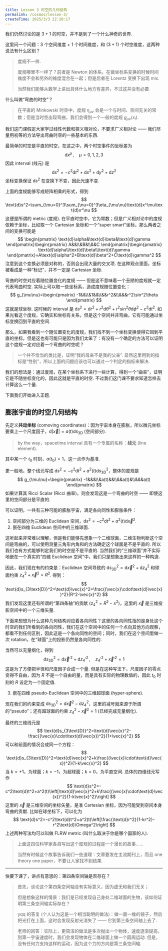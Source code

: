```yaml
---
title: Lesson 3 时空的几何结构
permalink: /cosmos/lesson-3/
createTime: 2025/3/3 22:20:17
---
```

我们仍然讨论的是 $3+1$ 的时空，并不是到了一个什么神奇的世界.

这里问一个问题：$3$ 个空间维度 + $1$ 个时间维度，和 $(3+1)$ 个时空维度，这两种说法有什么区别？

> 度规不一样.
>
> 度规哪里不一样了？前者是 Newton 的体系，在做坐标系变换的时候时间维度不会和另外的维度混合在一起；但是后者在 Lorentz 变换下出现 mix.
>
> 当然我们能够从数学上讲出具体什么地方有差异，不过这并没有必要.

什么叫做“弯曲的时空”？

> 在平直的 Minkowski 时空中，度规 $\eta_{\mu\nu}$ 会是一个与时间、空间无关的常数；但是当时空出现弯曲，我们会得到一个一般的度规 $g_{\mu\nu}(x_i)$.

我们这门课假定大家学过线性代数和狭义相对论，不要求广义相对论 —— 我们尽量用初等的方法导出弯曲时空的一些基本的东西.

最简单的时空是平直的时空，在这之中，两个时空事件的坐标差为
$$
\text{d}x^\mu\,,\quad\mu=0,1,2,3
$$
因此 interval (线元) 是
$$
\text{d}s^2=-c^2\text{d}t^2+\text{d}x^2+\text{d}y^2+\text{d}z^2
$$
坐标变换保证 $\text{d}s^2$ 在变换下不变，因此光速不变.

上面的度规能够写成矩阵相乘的形式，得到
$$
\text{d}s^2=\sum_{\mu=0}^3\sum_{\nu=0}^3\eta_{\mu\nu}\text{d}x^\mu\text{d}x^\nu
$$
这便是所谓的 metric (度规). 在平直时空中，它为常数；但是广义相对论中的度规依赖于坐标，比如取一个 Cartesian 坐标和一个“super smart”坐标，那么两者之间的变换可能是
$$
\begin{pmatrix}
\text{d}\alpha&\text{d}\beta&\text{d}\gamma
\end{pmatrix}\begin{pmatrix}
A&&\\&B&\\&&C
\end{pmatrix}\begin{pmatrix}
\text{d}\alpha\\\text{d}\beta\\\text{d}\gamma
\end{pmatrix}=A\text{d}\alpha^2+B\text{d}\beta^2+C\text{d}\gamma^2
$$
注意到这个变换必须是对称的，否则会出现大量的交叉项. 在这种观点里面，坐标被看成是一种“标记”，并不一定是 Cartesian 坐标.

弯曲的时空对应着随位置变化的度规 —— 但是这不意味着一个丑陋的度规就一定代表弯曲时空. 实际上可以取一些坐标系，造成度规随位置变化：
$$
g_{\mu\nu}=\begin{pmatrix}
-1&&\\&1&&\\&&r^2&\\&&&r^2\sin^2\theta
\end{pmatrix}
$$
这就是球坐标. 这时候的 interval 是 $\text{d}s^2=\text{d}r^2+r^2\text{d}\theta^2+r^2\sin^2\theta\text{d}\phi^2-c^2\text{d}t^2$. 如果光看这个度规，它确实和坐标有关系，但是这个空间并非弯曲，它有可能通过坐标变换回到平直的空间.

那么，如果我看到一个随位置变化的度规，我们找不到一个坐标变换使得它回到平直的坐标，但是这也有可能只是因为我们太笨了：有没有一个确定的方法可以证明这个度规一定对应着一个弯曲的时空呢？

> 一个并不恰当的类比是，证明“我的母亲不是我的父亲”. 显然这里用到的指标是“性别”，所以上面的问题应该也可以通过一个判定的指标来解决.

我们的想法是：通过度规，在某个坐标系下进行一些计算，得到一个“曲率”，证明它是不随坐标变化的，因此这就是平直的时空. 不过我们这门课不要求知道怎样去计算这么一个量.

下面我们开始进入正题.

## 膨胀宇宙的时空几何结构

先定义**共动坐标** (comoving coordinates)：因为宇宙本身在膨胀，所以微元坐标要乘上一个尺度因子，$\text{d}|\vec{x}|=a(t)\text{d}s_{3\text{D}}$ (空间部分).

> by the way，spacetime interval 具有一个专属的名称：**线元** (line element).

其中某一个 $t_0$ 时刻，$a(t_0)=1$，这一点作为基准.

更一般地，整个线元写成 $\text{d}s^2=-c^2\text{d}t^2+a^2(t)\text{d}s_{3\text{D}}^2$，整体的度规是
$$
g_{\mu\nu}=\begin{pmatrix}
-1&&&\\&a(t)&&\\&&a(t)&\\&&&a(t)
\end{pmatrix}
$$
如果计算其 Ricci Scalar (Ricci 曲率)，则会发现这是一个弯曲的时空 —— 即使这里的空间部分是平直的.

可以证明，一共有三种可能的膨胀宇宙，满足各向同性和膨胀条件：

1. 空间部分为三维的 Euclidean 空间，$\text{d}s^2=-c^2\text{d}t^2+a^2(t)\text{d}\vec{x}^2$.
2. 嵌在四维 Euclidean 空间中的三维球面.

这听起来非常难以理解，但是我们能够先想象一个二维球面，二维生物判断这个空间是弯曲的，可以使用测量三角形内角和的方法确定这个球面是不是平直的. 所以我们也有方式能够判定我们的时空是不是平直的. 当然我们的“三维球面”并不实际地嵌在一个真实的“四维 Euclidean 空间”中，我们只是想象出来这样的一种构造.

因此，我们现在有的约束是：Euclidean 空间导致的 $\text{d}s^2_{3\text{D}}=\text{d}\vec{x}^2+\text{d}z_4^2$ 和球面约束 $z_4^2+\vec{x}^2=R^2$. 得到：
$$
\text{d}s_{3\text{D}}^2=\text{d}\vec{x}^2+\frac{(\vec{x}\cdot\text{d}\vec{x})^2}{R^2-\vec{x}^2}
$$
我们发现这里还有所谓的“第四条轴”的贡献 ($z^2_4=R^2-x^2$)，这里的 $\vec{x}$ 是三维投影空间中的一个三维矢量.

下面来想想为什么这种几何结构对应着各向同性？这里的各向同性指的是身处这个时空的我们所看到的各向同性，我们在这个空间中的任何一个点向其他方向观察，都看不到任何区别，因此这是一个各向同性的空间；同时，我们在这个空间里做一次 rotation，在“球面”上的投影仍然是各向同性的.

当然可以无量纲化，得到
$$
\text{d}s_{3\text{D}}^2=\text{d}\vec{x}'^2+\text{d}z_4'^2\,,\quad z_4'^2+\vec{x}'^2=1
$$
这是为了方便把半径和尺度因子合成一个量. 但是在这种写法下，尺度因子的零点变得不自由，因为 $R$ 不是一个自由的量，而是具有实际的物理数值的，因此 $t_0$ 时刻的 $R$ 设定为一个固定值.

3. 嵌在四维 pseudo-Euclidean 空间中的三维超球面 (hyper-sphere).

现在我们的约束变成 $\text{d}s_{3\text{D}}^2=\text{d}\vec{x}^2-\text{d}z_4^2$，这里的减号就来源于所谓的“pseudo”；还有超球面的约束 $z_4^2-\vec{x}^2=1$ (已经完成无量纲化).

最终的三维线元是
$$
\text{d}s_{3\text{D}}^2=\text{d}\vec{x}^2-\frac{(\vec{x}\cdot\text{d}\vec{x})^2}{1+\vec{x}^2}
$$
可以和前面的情况合成同一个方程：
$$
\text{d}s_{3\text{D}}^2=\text{d}\vec{x}^2+k\frac{(\vec{x}\cdot\text{d}\vec{x})^2}{1-k\vec{x}^2}
$$
当 $k=+1$，为球面；$k=-1$，为超球面；$k=0$，为平直空间. 总体的四维线元写作
$$
\text{d}s^2=-c^2\text{d}t^2+a^2(t)\left[\text{d}\vec{x}^2+k\frac{(\vec{x}\cdot\text{d}\vec{x})^2}{1-k\vec{x}^2}\right]
$$
这里的 $\vec{x}$ 是三维空间的坐标矢量，是准 Cartesian 坐标，因为可能受到空间本身弯曲的贡献. 比如在球坐标下，可以化为
$$
\text{d}s^2=-c^2\text{d}t^2+a^2(t)\left[\frac{\text{d}r^2}{1-kr^2}-r^2\text{d}\Omega^2\right]
$$
上述两种写法均可以叫做 FLRW metric (叫什么取决于你是哪个国家的人).

> 上面这四位科学家各自写出这个度规的过程是一个漫长的故事……
>
> 当然有时候这个故事告诉我们一些道理：文章要发在主流期刊上，而且 one theory one paper，不要让人家找不到结果.

---

快要下课了，讲点有意思的：第四条空间轴是否存在？

> 首先，谈论这个第四条空间轴没有实际意义，因为虚无和我们无关；
>
> 但是想象这样的情景：我们是已经发现自己身处二维球面的生物，该如何证明第三条空间轴实际存在？
>
> yqq 的答复 (个人认为这是一个相当聪明的做法)：做一面一维的镜子，然后把光打在上面，这时会发现反射光消失了 —— 它到第三条空间轴上去了.
>
> 老师的回答：实际上，更简洁的做法是多次抛出一个物体，速度逐渐提高，到第一宇宙速度时，我们会发现物体在二维球面上做一个圆周运动. 但是，没有任何力支持这样的运动，因为这个力的方向是第三条空间轴.